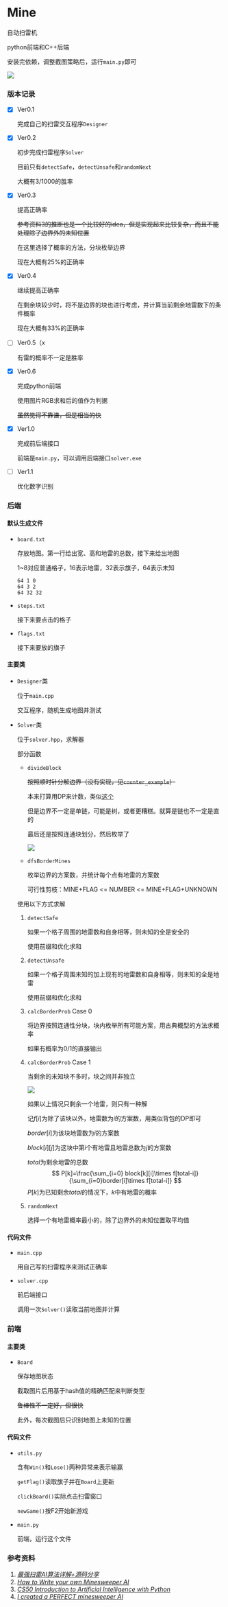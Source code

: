 # Mine

自动扫雷机

python前端和C++后端

安装完依赖，调整截图策略后，运行`main.py`即可

![](img/fig-succ.gif)



### 版本记录

- [x] Ver0.1

  完成自己的扫雷交互程序`Designer`

  

- [x] Ver0.2

  初步完成扫雷程序`Solver`

  目前只有`detectSafe`，`detectUnsafe`和`randomNext`

  大概有3/1000的胜率

  

- [x] Ver0.3

  提高正确率

  ~~参考资料3的推断也是一个比较好的idea，但是实现起来比较复杂，而且不能处理除了边界外的未知位置~~

  在这里选择了概率的方法，分块枚举边界

  现在大概有25%的正确率

  

- [x] Ver0.4

  继续提高正确率

  在剩余块较少时，将不是边界的块也进行考虑，并计算当前剩余地雷数下的条件概率

  现在大概有33%的正确率

  

- [ ] Ver0.5（x

  有雷的概率不一定是胜率



- [x] Ver0.6

  完成python前端

  使用图片RGB求和后的值作为判据

  ~~虽然觉得不靠谱，但是相当的快~~

  

- [x] Ver1.0

  完成前后端接口
  
  前端是`main.py`，可以调用后端接口`solver.exe`
  



- [ ] Ver1.1

  优化数字识别



### 后端

#### 默认生成文件

- `board.txt`

  存放地图。第一行给出宽、高和地雷的总数，接下来给出地图

  1~8对应普通格子，16表示地雷，32表示旗子，64表示未知

  ```text
  64 1 0
  64 3 2
  64 32 32
  ```

- `steps.txt`

  接下来要点击的格子

- `flags.txt`

  接下来要放的旗子
  
  

#### 主要类

- `Designer`类

  位于`main.cpp`

  交互程序，随机生成地图并测试

- `Solver`类

  位于`solver.hpp`，求解器

  部分函数

  - `divideBlock`

    ~~按照顺时针分解边界（没有实现，见`counter_example`）~~

    本来打算用DP来计数，类似[这个](https://www.luogu.com.cn/problem/P2327)

    但是边界不一定是单链，可能是树，或者更糟糕。就算是链也不一定是直的

    最后还是按照连通块划分，然后枚举了

    ![](img/fig-partition.png)

  - `dfsBorderMines`

    枚举边界的方案数，并统计每个点有地雷的方案数

    可行性剪枝：MINE+FLAG <= NUMBER <= MINE+FLAG+UNKNOWN
  
    
  
  使用以下方式求解
  
  1. `detectSafe`
  
     如果一个格子周围的地雷数和自身相等，则未知的全是安全的
  
     使用前缀和优化求和
  
  2. `detectUnsafe`
  
     如果一个格子周围未知的加上现有的地雷数和自身相等，则未知的全是地雷
  
     使用前缀和优化求和
  
  3. `calcBorderProb` Case 0
  
     将边界按照连通性分块，块内枚举所有可能方案，用古典概型的方法求概率
  
     如果有概率为0/1的直接输出
  
  4. `calcBorderProb` Case 1
  
     当剩余的未知块不多时，块之间并非独立
  
     ![](img/fig-few.png)
  
     如果以上情况只剩余一个地雷，则只有一种解
  
     记$f[i]$为除了该块以外，地雷数为$i$的方案数，用类似背包的DP即可
  
     $border[i]$为该块地雷数为$i$的方案数
  
     $block[i][j]$为这块中第$i$个有地雷且地雷总数为$j$的方案数
  
     $total$为剩余地雷的总数
     $$
     P[k]=\frac{\sum_{i=0} block[k][i]\times f[total-i]}{\sum_{i=0}border[i]\times f[total-i]}
     $$
     $P[k]$为已知剩余$total$的情况下，$k$中有地雷的概率
  
  5. `randomNext`
  
     选择一个有地雷概率最小的，除了边界外的未知位置取平均值
  
  

#### 代码文件

- `main.cpp`

  用自己写的扫雷程序来测试正确率
  
- `solver.cpp`

  前后端接口

  调用一次`Solver()`读取当前地图并计算



### 前端

#### 主要类

- `Board`

  保存地图状态

  截取图片后用基于hash值的精确匹配来判断类型

  ~~鲁棒性不一定好，但很快~~

  此外，每次截图后只识别地图上未知的位置
  
  

#### 代码文件

- `utils.py`

  含有`Win()`和`Lose()`两种异常来表示输赢

  `getFlag()`读取旗子并在`Board`上更新

  `clickBoard()`实际点击扫雷窗口

  `newGame()`按F2开始新游戏

- `main.py`

  前端，运行这个文件



### 参考资料

1. [_最强扫雷AI算法详解+源码分享_](https://zhuanlan.zhihu.com/p/136791369)
2. [_How to Write your own Minesweeper AI_](https://luckytoilet.wordpress.com/2012/12/23/2125/)
3. [_CS50 Introduction to Artificial Intelligence with Python_](https://cs50.harvard.edu/ai/2020/projects/1/minesweeper/)
4. [_I created a PERFECT minesweeper AI_](https://www.youtube.com/watch?v=cGUHehFGqBc)